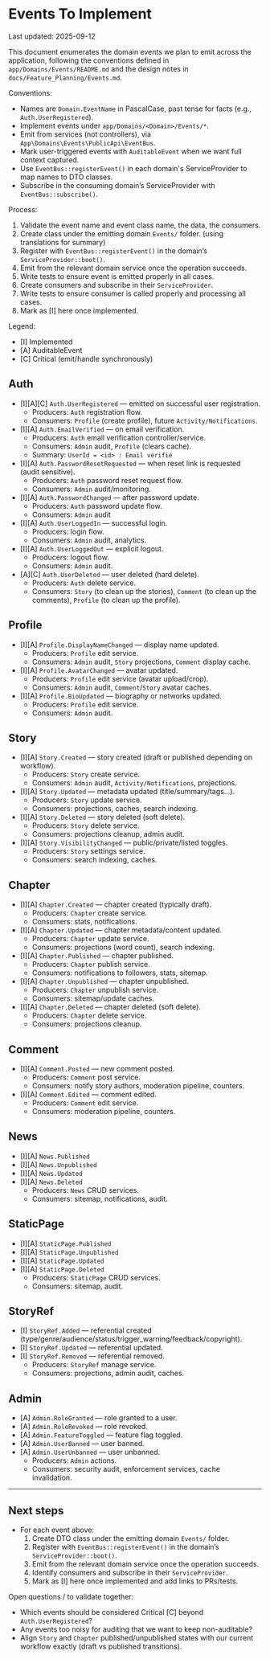 # Events To Implement

Last updated: 2025-09-12

This document enumerates the domain events we plan to emit across the application, following the conventions defined in `app/Domains/Events/README.md` and the design notes in `docs/Feature_Planning/Events.md`.

Conventions:
- Names are `Domain.EventName` in PascalCase, past tense for facts (e.g., `Auth.UserRegistered`).
- Implement events under `app/Domains/<Domain>/Events/*`.
- Emit from services (not controllers), via `App\Domains\Events\PublicApi\EventBus`.
- Mark user-triggered events with `AuditableEvent` when we want full context captured.
- Use `EventBus::registerEvent()` in each domain's ServiceProvider to map names to DTO classes.
- Subscribe in the consuming domain’s ServiceProvider with `EventBus::subscribe()`.

Process:
1) Validate the event name and event class name, the data, the consumers.
2) Create class under the emitting domain `Events/` folder. (using translations for summary)
3) Register with `EventBus::registerEvent()` in the domain’s `ServiceProvider::boot()`.
4) Emit from the relevant domain service once the operation succeeds.
5) Write tests to ensure event is emitted properly in all cases.
6) Create consumers and subscribe in their `ServiceProvider`.
7) Write tests to ensure consumer is called properly and processing all cases.
8) Mark as [I] here once implemented.

Legend:
- [I] Implemented
- [A] AuditableEvent
- [C] Critical (emit/handle synchronously)

## Auth
- [I][A][C] `Auth.UserRegistered` — emitted on successful user registration.
  - Producers: `Auth` registration flow.
  - Consumers: `Profile` (create profile), future `Activity/Notifications`.
- [I][A] `Auth.EmailVerified` — on email verification.
  - Producers: `Auth` email verification controller/service.
  - Consumers: `Admin` audit, `Profile` (clears cache).
  - Summary: `UserId = <id> : Email vérifié`
- [I][A] `Auth.PasswordResetRequested` — when reset link is requested (audit sensitive).
  - Producers: `Auth` password reset request flow.
  - Consumers: `Admin` audit/monitoring.
- [I][A] `Auth.PasswordChanged` — after password update.
  - Producers: `Auth` password update flow.
  - Consumers: `Admin` audit
- [I][A] `Auth.UserLoggedIn` — successful login.
  - Producers: login flow.
  - Consumers: `Admin` audit, analytics.
- [I][A] `Auth.UserLoggedOut` — explicit logout.
  - Producers: logout flow.
  - Consumers: `Admin` audit.
- [A][C] `Auth.UserDeleted` — user deleted (hard delete).
  - Producers: `Auth` delete service.
  - Consumers: `Story` (to clean up the stories), `Comment` (to clean up the comments), `Profile` (to clean up the profile).

## Profile
- [I][A] `Profile.DisplayNameChanged` — display name updated.
  - Producers: `Profile` edit service.
  - Consumers: `Admin` audit, `Story` projections, `Comment` display cache.
- [I][A] `Profile.AvatarChanged` — avatar updated.
  - Producers: `Profile` edit service (avatar upload/crop).
  - Consumers: `Admin` audit, `Comment`/`Story` avatar caches.
- [I][A] `Profile.BioUpdated` — biography or networks updated.
  - Producers: `Profile` edit service.
  - Consumers: `Admin` audit.

## Story
- [I][A] `Story.Created` — story created (draft or published depending on workflow).
  - Producers: `Story` create service.
  - Consumers: `Admin` audit, `Activity/Notifications`, projections.
- [I][A] `Story.Updated` — metadata updated (title/summary/tags...).
  - Producers: `Story` update service.
  - Consumers: projections, caches, search indexing.
- [I][A] `Story.Deleted` — story deleted (soft delete).
  - Producers: `Story` delete service.
  - Consumers: projections cleanup, admin audit.
- [I][A] `Story.VisibilityChanged` — public/private/listed toggles.
  - Producers: `Story` settings service.
  - Consumers: search indexing, caches.

## Chapter
- [I][A] `Chapter.Created` — chapter created (typically draft).
  - Producers: `Chapter` create service.
  - Consumers: stats, notifications.
- [I][A] `Chapter.Updated` — chapter metadata/content updated.
  - Producers: `Chapter` update service.
  - Consumers: projections (word count), search indexing.
- [I][A] `Chapter.Published` — chapter published.
  - Producers: `Chapter` publish service.
  - Consumers: notifications to followers, stats, sitemap.
- [I][A] `Chapter.Unpublished` — chapter unpublished.
  - Producers: `Chapter` unpublish service.
  - Consumers: sitemap/update caches.
- [I][A] `Chapter.Deleted` — chapter deleted (soft delete).
  - Producers: `Chapter` delete service.
  - Consumers: projections cleanup.

## Comment
- [I][A] `Comment.Posted` — new comment posted.
  - Producers: `Comment` post service.
  - Consumers: notify story authors, moderation pipeline, counters.
- [I][A] `Comment.Edited` — comment edited.
  - Producers: `Comment` edit service.
  - Consumers: moderation pipeline, counters.

## News
- [I][A] `News.Published`
- [I][A] `News.Unpublished`
- [I][A] `News.Updated`
- [I][A] `News.Deleted`
  - Producers: `News` CRUD services.
  - Consumers: sitemap, notifications, audit.

## StaticPage
- [I][A] `StaticPage.Published`
- [I][A] `StaticPage.Unpublished`
- [I][A] `StaticPage.Updated`
- [I][A] `StaticPage.Deleted`
  - Producers: `StaticPage` CRUD services.
  - Consumers: sitemap, audit.

## StoryRef
- [I] `StoryRef.Added` — referential created (type/genre/audience/status/trigger_warning/feedback/copyright).
- [I] `StoryRef.Updated` — referential updated.
- [I] `StoryRef.Removed` — referential removed.
  - Producers: `StoryRef` manage service.
  - Consumers: projections, admin audit, caches.

## Admin
- [A] `Admin.RoleGranted` — role granted to a user.
- [A] `Admin.RoleRevoked` — role revoked.
- [A] `Admin.FeatureToggled` — feature flag toggled.
- [A] `Admin.UserBanned` — user banned.
- [A] `Admin.UserUnbanned` — user unbanned.
  - Producers: `Admin` actions.
  - Consumers: security audit, enforcement services, cache invalidation.

---

## Next steps
- For each event above:
  1) Create DTO class under the emitting domain `Events/` folder.
  2) Register with `EventBus::registerEvent()` in the domain’s `ServiceProvider::boot()`.
  3) Emit from the relevant domain service once the operation succeeds.
  4) Identify consumers and subscribe in their `ServiceProvider`.
  5) Mark as [I] here once implemented and add links to PRs/tests.

Open questions / to validate together:
- Which events should be considered Critical [C] beyond `Auth.UserRegistered`?
- Any events too noisy for auditing that we want to keep non-auditable?
- Align `Story` and `Chapter` published/unpublished states with our current workflow exactly (draft vs published transitions).
